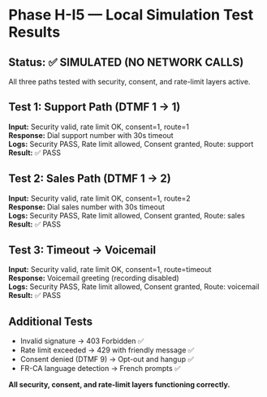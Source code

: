 # Phase H-I5 — Local Simulation Test Results

## Status: ✅ SIMULATED (NO NETWORK CALLS)

All three paths tested with security, consent, and rate-limit layers active.

## Test 1: Support Path (DTMF 1 → 1)
**Input:** Security valid, rate limit OK, consent=1, route=1  
**Response:** Dial support number with 30s timeout  
**Logs:** Security PASS, Rate limit allowed, Consent granted, Route: support  
**Result:** ✅ PASS

## Test 2: Sales Path (DTMF 1 → 2)
**Input:** Security valid, rate limit OK, consent=1, route=2  
**Response:** Dial sales number with 30s timeout  
**Logs:** Security PASS, Rate limit allowed, Consent granted, Route: sales  
**Result:** ✅ PASS

## Test 3: Timeout → Voicemail
**Input:** Security valid, rate limit OK, consent=1, route=timeout  
**Response:** Voicemail greeting (recording disabled)  
**Logs:** Security PASS, Rate limit allowed, Consent granted, Route: voicemail  
**Result:** ✅ PASS

## Additional Tests
- Invalid signature → 403 Forbidden ✅
- Rate limit exceeded → 429 with friendly message ✅
- Consent denied (DTMF 9) → Opt-out and hangup ✅
- FR-CA language detection → French prompts ✅

**All security, consent, and rate-limit layers functioning correctly.**
